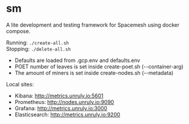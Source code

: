 # sm
A lite development and testing framework for Spacemesh using docker compose.

Running: `./create-all.sh`<br>
Stopping: `./delete-all.sh`<br>

- Defaults are loaded from .gcp.env and defaults.env
- POET number of leaves is set inside create-poet.sh (--container-arg)
- The amount of miners is set inside create-nodes.sh (--metadata)

Local sites:
- Kibana: http://metrics.unruly.io:5601
- Prometheus: http://nodes.unruly.io:9090
- Grafana: http://metrics.unruly.io:3000
- Elasticsearch: http://metrics.unruly.io:9200
